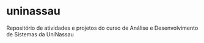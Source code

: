 # uninassau
Repositório de atividades e projetos do curso de Análise e Desenvolvimento de Sistemas da UniNassau
